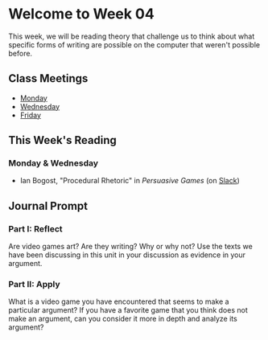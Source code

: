 # Welcome to Week 04

This week, we will be reading theory that challenge us to think about what specific forms of writing are possible on the computer that weren't possible before.

## Class Meetings

* [Monday](day10.md)
* [Wednesday](day11.md)
* [Friday](day12.md)

## This Week's Reading

### Monday & Wednesday

* Ian Bogost, "Procedural Rhetoric" in *Persuasive Games* (on [Slack](https://engl460.slack.com/files))

## Journal Prompt

### Part I: Reflect

Are video games art? Are they writing? Why or why not? Use the texts we have been discussing in this unit in your discussion as evidence in your argument.

### Part II: Apply

What is a video game you have encountered that seems to make a particular argument? If you have a favorite game that you think does not make an argument, can you consider it more in depth and analyze its argument?